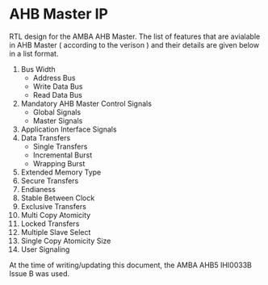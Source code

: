 # AHB Master IP
RTL design for the AMBA AHB Master. The list of features that are avialable in AHB Master ( according to the verison ) and their details are given below in a list format.

1. Bus Width
    - Address Bus
    - Write Data Bus
    - Read Data Bus
2. Mandatory AHB Master Control Signals
    - Global Signals
    - Master Signals
1. Application Interface Signals
1. Data Transfers
    - Single Transfers
    - Incremental Burst
    - Wrapping Burst
1. Extended Memory Type
1. Secure Transfers
1. Endianess
1. Stable Between Clock
1. Exclusive Transfers
1. Multi Copy Atomicity
1. Locked Transfers
1. Multiple Slave Select
1. Single Copy Atomicity Size
1. User Signaling

At the time of writing/updating this document, the AMBA AHB5 IHI0033B Issue B was used.
